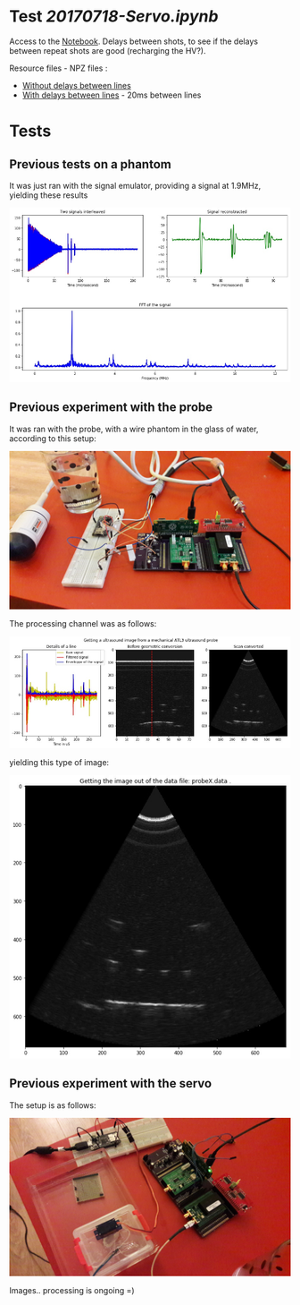 # Test _20170718-Servo.ipynb_

Access to the [Notebook](/elmo/data/arduiphantom/20170718-Servo.ipynb). Delays between shots, to see if the delays between repeat shots are good (recharging the HV?).

Resource files - NPZ files :

* [Without delays between lines](/elmo/data/arduiphantom/nodelay.npz) 
* [With delays between lines](/elmo/data/arduiphantom/delay.npz) - 20ms between lines

# Tests

## Previous tests on a phantom

It was just ran with the signal emulator, providing a signal at 1.9MHz, yielding these results

![](/elmo/data/twoadcs.jpg)

## Previous experiment with the probe

It was ran with the probe, with a wire phantom in the glass of water, according to this setup:

![](/elmo/images/20170717_210209.jpg)

The processing channel was as follows:

![](/elmo/data/Imgs/Processing_probeX.data.jpg)

yielding this type of image:

![](/elmo/data/Imgs/pic_probeX.data.jpg)

## Previous experiment with the servo

The setup is as follows:

![](/elmo/images/20170717_223857.jpg)

Images.. processing is ongoing =)
